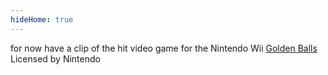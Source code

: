 ```yaml
---
hideHome: true
---
```

for now have a clip of the hit video game for the Nintendo Wii [Golden Balls](https://en.wikipedia.org/wiki/Golden_Balls) Licensed by Nintendo